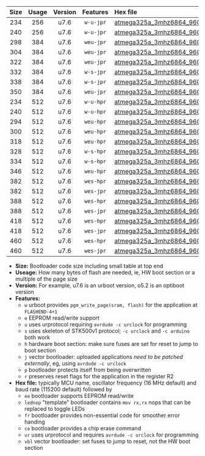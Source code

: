 |Size|Usage|Version|Features|Hex file|
|:-:|:-:|:-:|:-:|:--|
|234|256|u7.6|`w-u-jpr`|[atmega325a_3mhz6864_9600bps_ur_vbl.hex](https://raw.githubusercontent.com/stefanrueger/urboot/main//atmega325a_3mhz6864_9600bps_ur_vbl.hex)|
|240|256|u7.6|`w-u-jpr`|[atmega325a_3mhz6864_9600bps_lednop_ur_vbl.hex](https://raw.githubusercontent.com/stefanrueger/urboot/main//atmega325a_3mhz6864_9600bps_lednop_ur_vbl.hex)|
|298|384|u7.6|`weu-jpr`|[atmega325a_3mhz6864_9600bps_ee_ur_vbl.hex](https://raw.githubusercontent.com/stefanrueger/urboot/main//atmega325a_3mhz6864_9600bps_ee_ur_vbl.hex)|
|304|384|u7.6|`weu-jpr`|[atmega325a_3mhz6864_9600bps_ee_lednop_ur_vbl.hex](https://raw.githubusercontent.com/stefanrueger/urboot/main//atmega325a_3mhz6864_9600bps_ee_lednop_ur_vbl.hex)|
|322|384|u7.6|`weu-jpr`|[atmega325a_3mhz6864_9600bps_ee_lednop_fr_ur_vbl.hex](https://raw.githubusercontent.com/stefanrueger/urboot/main//atmega325a_3mhz6864_9600bps_ee_lednop_fr_ur_vbl.hex)|
|332|384|u7.6|`w-s-jpr`|[atmega325a_3mhz6864_9600bps_vbl.hex](https://raw.githubusercontent.com/stefanrueger/urboot/main//atmega325a_3mhz6864_9600bps_vbl.hex)|
|338|384|u7.6|`w-s-jpr`|[atmega325a_3mhz6864_9600bps_lednop_vbl.hex](https://raw.githubusercontent.com/stefanrueger/urboot/main//atmega325a_3mhz6864_9600bps_lednop_vbl.hex)|
|350|384|u7.6|`weu-jpr`|[atmega325a_3mhz6864_9600bps_ee_lednop_fr_ce_ur_vbl.hex](https://raw.githubusercontent.com/stefanrueger/urboot/main//atmega325a_3mhz6864_9600bps_ee_lednop_fr_ce_ur_vbl.hex)|
|234|512|u7.6|`w-u-hpr`|[atmega325a_3mhz6864_9600bps_ur.hex](https://raw.githubusercontent.com/stefanrueger/urboot/main//atmega325a_3mhz6864_9600bps_ur.hex)|
|240|512|u7.6|`w-u-hpr`|[atmega325a_3mhz6864_9600bps_lednop_ur.hex](https://raw.githubusercontent.com/stefanrueger/urboot/main//atmega325a_3mhz6864_9600bps_lednop_ur.hex)|
|294|512|u7.6|`weu-hpr`|[atmega325a_3mhz6864_9600bps_ee_ur.hex](https://raw.githubusercontent.com/stefanrueger/urboot/main//atmega325a_3mhz6864_9600bps_ee_ur.hex)|
|300|512|u7.6|`weu-hpr`|[atmega325a_3mhz6864_9600bps_ee_lednop_ur.hex](https://raw.githubusercontent.com/stefanrueger/urboot/main//atmega325a_3mhz6864_9600bps_ee_lednop_ur.hex)|
|318|512|u7.6|`weu-hpr`|[atmega325a_3mhz6864_9600bps_ee_lednop_fr_ur.hex](https://raw.githubusercontent.com/stefanrueger/urboot/main//atmega325a_3mhz6864_9600bps_ee_lednop_fr_ur.hex)|
|328|512|u7.6|`w-s-hpr`|[atmega325a_3mhz6864_9600bps.hex](https://raw.githubusercontent.com/stefanrueger/urboot/main//atmega325a_3mhz6864_9600bps.hex)|
|334|512|u7.6|`w-s-hpr`|[atmega325a_3mhz6864_9600bps_lednop.hex](https://raw.githubusercontent.com/stefanrueger/urboot/main//atmega325a_3mhz6864_9600bps_lednop.hex)|
|346|512|u7.6|`weu-hpr`|[atmega325a_3mhz6864_9600bps_ee_lednop_fr_ce_ur.hex](https://raw.githubusercontent.com/stefanrueger/urboot/main//atmega325a_3mhz6864_9600bps_ee_lednop_fr_ce_ur.hex)|
|382|512|u7.6|`wes-hpr`|[atmega325a_3mhz6864_9600bps_ee.hex](https://raw.githubusercontent.com/stefanrueger/urboot/main//atmega325a_3mhz6864_9600bps_ee.hex)|
|382|512|u7.6|`wes-jpr`|[atmega325a_3mhz6864_9600bps_ee_vbl.hex](https://raw.githubusercontent.com/stefanrueger/urboot/main//atmega325a_3mhz6864_9600bps_ee_vbl.hex)|
|388|512|u7.6|`wes-hpr`|[atmega325a_3mhz6864_9600bps_ee_lednop.hex](https://raw.githubusercontent.com/stefanrueger/urboot/main//atmega325a_3mhz6864_9600bps_ee_lednop.hex)|
|388|512|u7.6|`wes-jpr`|[atmega325a_3mhz6864_9600bps_ee_lednop_vbl.hex](https://raw.githubusercontent.com/stefanrueger/urboot/main//atmega325a_3mhz6864_9600bps_ee_lednop_vbl.hex)|
|418|512|u7.6|`wes-hpr`|[atmega325a_3mhz6864_9600bps_ee_lednop_fr.hex](https://raw.githubusercontent.com/stefanrueger/urboot/main//atmega325a_3mhz6864_9600bps_ee_lednop_fr.hex)|
|418|512|u7.6|`wes-jpr`|[atmega325a_3mhz6864_9600bps_ee_lednop_fr_vbl.hex](https://raw.githubusercontent.com/stefanrueger/urboot/main//atmega325a_3mhz6864_9600bps_ee_lednop_fr_vbl.hex)|
|460|512|u7.6|`wes-hpr`|[atmega325a_3mhz6864_9600bps_ee_lednop_fr_ce.hex](https://raw.githubusercontent.com/stefanrueger/urboot/main//atmega325a_3mhz6864_9600bps_ee_lednop_fr_ce.hex)|
|460|512|u7.6|`wes-jpr`|[atmega325a_3mhz6864_9600bps_ee_lednop_fr_ce_vbl.hex](https://raw.githubusercontent.com/stefanrueger/urboot/main//atmega325a_3mhz6864_9600bps_ee_lednop_fr_ce_vbl.hex)|

- **Size:** Bootloader code size including small table at top end
- **Useage:** How many bytes of flash are needed, ie, HW boot section or a multiple of the page size
- **Version:** For example, u7.6 is an urboot version, o5.2 is an optiboot version
- **Features:**
  + `w` urboot provides `pgm_write_page(sram, flash)` for the application at `FLASHEND-4+1`
  + `e` EEPROM read/write support
  + `u` uses urprotocol requiring `avrdude -c urclock` for programming
  + `s` uses skeleton of STK500v1 protocol; `-c urclock` and `-c arduino` both work
  + `h` hardware boot section: make sure fuses are set for reset to jump to boot section
  + `j` vector bootloader: uploaded applications *need to be patched externally*, eg, using `avrdude -c urclock`
  + `p` bootloader protects itself from being overwritten
  + `r` preserves reset flags for the application in the register R2
- **Hex file:** typically MCU name, oscillator frequency (16 MHz default) and baud rate (115200 default) followed by
  + `ee` bootloader supports EEPROM read/write
  + `lednop` "template" bootloader contains `mov rx,rx` nops that can be replaced to toggle LEDs
  + `fr` bootloader provides non-essential code for smoother error handing
  + `ce` bootloader provides a chip erase command
  + `ur` uses urprotocol and requires `avrdude -c urclock` for programming
  + `vbl` vector bootloader: set fuses to jump to reset, not the HW boot section
